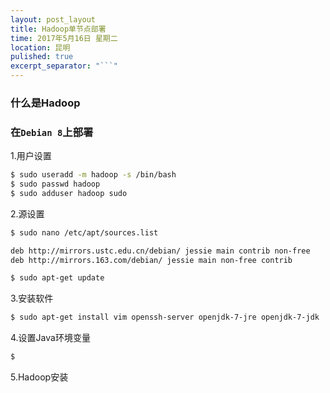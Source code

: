 ```yaml
---
layout: post_layout
title: Hadoop单节点部署
time: 2017年5月16日 星期二
location: 昆明
pulished: true
excerpt_separator: "```"
---
```


### 什么是Hadoop


### 在`Debian 8`上部署

1.用户设置

```bash
$ sudo useradd -m hadoop -s /bin/bash
$ sudo passwd hadoop
$ sudo adduser hadoop sudo
```

2.源设置

```bash
$ sudo nano /etc/apt/sources.list

deb http://mirrors.ustc.edu.cn/debian/ jessie main contrib non-free
deb http://mirrors.163.com/debian/ jessie main non-free contrib

$ sudo apt-get update
```

3.安装软件

```bash
$ sudo apt-get install vim openssh-server openjdk-7-jre openjdk-7-jdk 
```

4.设置Java环境变量

```bash
$ 
```

5.Hadoop安装